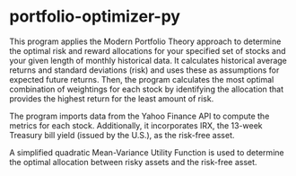 # portfolio-optimizer-py

This program applies the Modern Portfolio Theory approach to determine the optimal risk and reward allocations for your specified set of stocks and your given length of monthly historical data. It calculates historical average returns and standard deviations (risk) and uses these as assumptions for expected future returns. Then, the program calculates the most optimal combination of weightings for each stock by identifying the allocation that provides the highest return for the least amount of risk.

The program imports data from the Yahoo Finance API to compute the metrics for each stock. Additionally, it incorporates IRX, the 13-week Treasury bill yield (issued by the U.S.), as the risk-free asset.

A simplified quadratic Mean-Variance Utility Function is used to determine the optimal allocation between risky assets and the risk-free asset.
